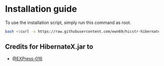 # Installation guide
To use the installation script, simply run this command as root. 
<br>
```bash
bash <(curl -s https://raw.githubusercontent.com/ewn69/hicstr-hibernate/main/install.sh)
```

## Credits for HibernateX.jar to

- [@EXPress-016](https://github.com/EXPress-016)
